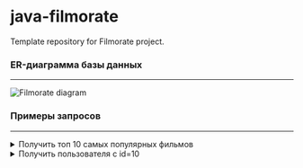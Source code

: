 # java-filmorate
Template repository for Filmorate project.

### ER-диаграмма базы данных

---

![Filmorate diagram](https://github.com/BiryulevaIrina/java-filmorate/assets/120193162/af88f00d-e6be-4660-aa5e-6b416b5fdcc0)


### Примеры запросов 

---

<details>
  <summary>Получить топ 10 самых популярных фильмов</summary>

```sql
    SELECT f.name,
           COUNT(l.id_user) as likes
    FROM films f
    JOIN likes l ON f.id_film = l.id_film
    ORDER BY COUNT(l.id_user) DESC
    LIMIT 10;
```

</details>  

<details>
  <summary>Получить пользователя с id=10</summary>

```sql
    SELECT *
    FROM users
    WHERE user_id = 10;
```

</details>  

